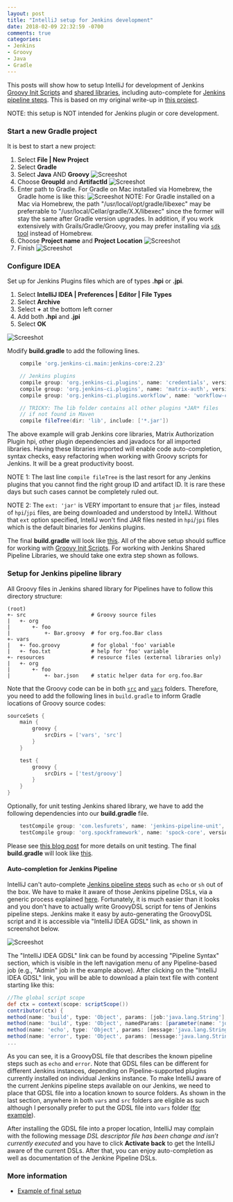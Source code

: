 ```yaml
---
layout: post
title: "IntelliJ setup for Jenkins development"
date: 2018-02-09 22:32:59 -0700
comments: true
categories: 
- Jenkins
- Groovy
- Java
- Gradle
---
```


This posts will show how to setup IntelliJ for development of Jenkins [Groovy Init Scripts](http://tdongsi.github.io/blog/2017/12/30/groovy-hook-script-and-jenkins-configuration-as-code/) and [shared libraries](https://jenkins.io/doc/book/pipeline/shared-libraries/), including auto-complete for [Jenkins pipeline steps](https://jenkins.io/doc/pipeline/steps/).
This is based on my original write-up in [this project](https://github.com/tdongsi/jenkins-config/blob/develop/docs/IDE.md).

<!--more-->

NOTE: this setup is NOT intended for Jenkins plugin or core development.

### Start a new Gradle project

It is best to start a new project:

1. Select **File | New Project**
1. Select **Gradle**
1. Select **Java** AND **Groovy**
![Screeshot](/images/idea/screen01.png "Start")
1. Choose **GroupId** and **ArtifactId**
![Screeshot](/images/idea/screen02.png "Project Name")
1. Enter path to Gradle. For Gradle on Mac installed via Homebrew, the Gradle home is like this:
![Screeshot](/images/idea/screen03.png "Configure Gradle")
   NOTE: For Gradle installed on a Mac via Homebrew, the path "/usr/local/opt/gradle/libexec" may be preferrable to "/usr/local/Cellar/gradle/X.X/libexec" since the former will stay the same after Gradle version upgrades.
   In addition, if you work extensively with Grails/Gradle/Groovy, you may prefer installing via [`sdk` tool](https://sdkman.io/install) instead of Homebrew.
1. Choose **Project name** and **Project Location**
![Screeshot](/images/idea/screen04.png "Project location")
1. Finish
![Screeshot](/images/idea/screen05.png "Finish")

### Configure IDEA

Set up for Jenkins Plugins files which are of types **.hpi** or **.jpi**.

1. Select **IntelliJ IDEA | Preferences | Editor | File Types**
1. Select **Archive**
1. Select **+** at the bottom left corner
1. Add both **.hpi** and **.jpi**
1. Select **OK**

![Screeshot](/images/idea/screen06.png "Configure plugin files")

Modify **build.gradle** to add the following lines.

```groovy
    compile 'org.jenkins-ci.main:jenkins-core:2.23'

    // Jenkins plugins
    compile group: 'org.jenkins-ci.plugins', name: 'credentials', version: '2.1.13', ext: 'jar'
    compile group: 'org.jenkins-ci.plugins', name: 'matrix-auth', version: '1.6', ext: 'jar'
    compile group: 'org.jenkins-ci.plugins.workflow', name: 'workflow-cps', version: '2.39', ext: 'jar'

    // TRICKY: The lib folder contains all other plugins *JAR* files
    // if not found in Maven
    compile fileTree(dir: 'lib', include: ['*.jar'])
```

The above example will grab Jenkins core libraries, Matrix Authorization Plugin hpi, other plugin dependencies and javadocs for all imported libraries.
Having these libraries imported will enable code auto-completion, syntax checks, easy refactoring when working with Groovy scripts for Jenkins.
It will be a great productivity boost.

NOTE 1: The last line `compile fileTree` is the last resort for any Jenkins plugins that you cannot find the right group ID and artifact ID.
It is rare these days but such cases cannot be completely ruled out.

NOTE 2: The `ext: 'jar'` is VERY important to ensure that `jar` files, instead of `hpi`/`jpi` files, are being downloaded and understood by IntellJ.
Without that `ext` option specified, IntellJ won't find JAR files nested in `hpi`/`jpi` files which is the default binaries for Jenkins plugins.

The final **build.gradle** will look like [this](https://github.com/tdongsi/jenkins-steps-override/blob/master/build.gradle).
All of the above setup should suffice for working with [Groovy Init Scripts](http://tdongsi.github.io/blog/2017/12/30/groovy-hook-script-and-jenkins-configuration-as-code/).
For working with Jenkins Shared Pipeline Libraries, we should take one extra step shown as follows. 

### Setup for Jenkins pipeline library

All Groovy files in Jenkins shared library for Pipelines have to follow this directory structure:

```text Directory structure of a Shared Library repository
(root)
+- src                     # Groovy source files
|   +- org
|       +- foo
|           +- Bar.groovy  # for org.foo.Bar class
+- vars
|   +- foo.groovy          # for global 'foo' variable
|   +- foo.txt             # help for 'foo' variable
+- resources               # resource files (external libraries only)
|   +- org
|       +- foo
|           +- bar.json    # static helper data for org.foo.Bar
```

Note that the Groovy code can be in both [`src`](http://tdongsi.github.io/blog/2017/12/26/class-in-jenkins-shared-library/)
and [`vars`](http://tdongsi.github.io/blog/2017/03/17/jenkins-pipeline-shared-libraries/) folders.
Therefore, you need to add the following lines in `build.gradle` to inform Gradle locations of Groovy source codes:

```groovy
sourceSets {
    main {
        groovy {
            srcDirs = ['vars', 'src']
        }
    }

    test {
        groovy {
            srcDirs = ['test/groovy']
        }
    }
}
```

Optionally, for unit testing Jenkins shared library, we have to add the following dependencies into our **build.gradle** file.

``` groovy
    testCompile group: 'com.lesfurets', name: 'jenkins-pipeline-unit', version: '1.1'
    testCompile group: 'org.spockframework', name: 'spock-core', version: '1.1-groovy-2.4'
```

Please see [this blog post](/blog/2018/06/07/jenkins-pipeline-unit-testing/) for more details on unit testing.
The final **build.gradle** will look like [this](https://github.com/tdongsi/jenkins-steps-override/blob/master/build.gradle).

#### Auto-completion for Jenkins Pipeline

IntelliJ can't auto-complete [Jenkins pipeline steps](https://jenkins.io/doc/pipeline/steps/) such as `echo` or `sh` out of the box.
We have to make it aware of those Jenkins pipeline DSLs, via a generic process explained [here](https://confluence.jetbrains.com/display/GRVY/Scripting+IDE+for+DSL+awareness).
Fortunately, it is much easier than it looks and you don't have to actually write GroovyDSL script for tens of Jenkins pipeline steps.
Jenkins make it easy by auto-generating the GroovyDSL script and it is accessible via "IntelliJ IDEA GDSL" link, as shown in screenshot below.

![Screeshot](/images/idea/screen08.png "GroovyDSL")

The "IntelliJ IDEA GDSL" link can be found by accessing "Pipeline Syntax" section, which is visible in the left navigation menu of any Pipeline-based job (e.g., "Admin" job in the example above).
After clicking on the "IntelliJ IDEA GDSL" link, you will be able to download a plain text file with content starting like this:

``` groovy IntelliJ IDEA GDSL
//The global script scope
def ctx = context(scope: scriptScope())
contributor(ctx) {
method(name: 'build', type: 'Object', params: [job:'java.lang.String'], doc: 'Build a job')
method(name: 'build', type: 'Object', namedParams: [parameter(name: 'job', type: 'java.lang.String'), parameter(name: 'parameters', type: 'Map'), parameter(name: 'propagate', type: 'boolean'), parameter(name: 'quietPeriod', type: 'java.lang.Integer'), parameter(name: 'wait', type: 'boolean'), ], doc: 'Build a job')
method(name: 'echo', type: 'Object', params: [message:'java.lang.String'], doc: 'Print Message')
method(name: 'error', type: 'Object', params: [message:'java.lang.String'], doc: 'Error signal')
...
```

As you can see, it is a GroovyDSL file that describes the known pipeline steps such as `echo` and `error`.
Note that GDSL files can be different for different Jenkins instances, depending on Pipeline-supported plugins currently installed on individual Jenkins instance.
To make IntelliJ aware of the current Jenkins pipeline steps available on our Jenkins, we need to place that GDSL file into a location known to source folders.
As shown in the last section, anywhere in both `vars` and `src` folders are eligible as such although I personally prefer to put the GDSL file into `vars` folder ([for example](https://github.com/tdongsi/jenkins-steps-override/tree/master/vars)).

After installing the GDSL file into a proper location, IntelliJ may complain with the following message *DSL descriptor file has been change and isn’t currently executed* and you have to click **Activate back** to get the IntelliJ aware of the current DSLs.
After that, you can enjoy auto-completion as well as documentation of the Jenkine Pipeline DSLs.

### More information

* [Example of final setup](https://github.com/tdongsi/jenkins-steps-override)
